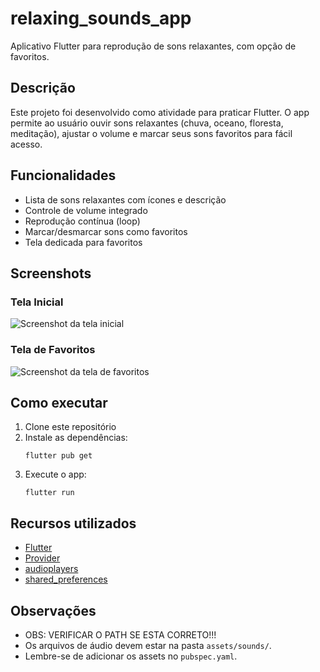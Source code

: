 # relaxing_sounds_app

Aplicativo Flutter para reprodução de sons relaxantes, com opção de favoritos. 

## Descrição

Este projeto foi desenvolvido como atividade para praticar Flutter. O app permite ao usuário ouvir sons relaxantes (chuva, oceano, floresta, meditação), ajustar o volume e marcar seus sons favoritos para fácil acesso.

## Funcionalidades

- Lista de sons relaxantes com ícones e descrição
- Controle de volume integrado
- Reprodução contínua (loop)
- Marcar/desmarcar sons como favoritos
- Tela dedicada para favoritos

## Screenshots

### Tela Inicial


![Screenshot da tela inicial](../relaxing_sounds_app/images/initial.png)

### Tela de Favoritos


![Screenshot da tela de favoritos](../relaxing_sounds_app/images/favorites.png)

## Como executar

1. Clone este repositório
2. Instale as dependências:
   ```
   flutter pub get
   ```
3. Execute o app:
   ```
   flutter run
   ```

## Recursos utilizados

- [Flutter](https://flutter.dev/)
- [Provider](https://pub.dev/packages/provider)
- [audioplayers](https://pub.dev/packages/audioplayers)
- [shared_preferences](https://pub.dev/packages/shared_preferences)

## Observações

- OBS: VERIFICAR O PATH SE ESTA CORRETO!!!
- Os arquivos de áudio devem estar na pasta `assets/sounds/`.
- Lembre-se de adicionar os assets no `pubspec.yaml`.


